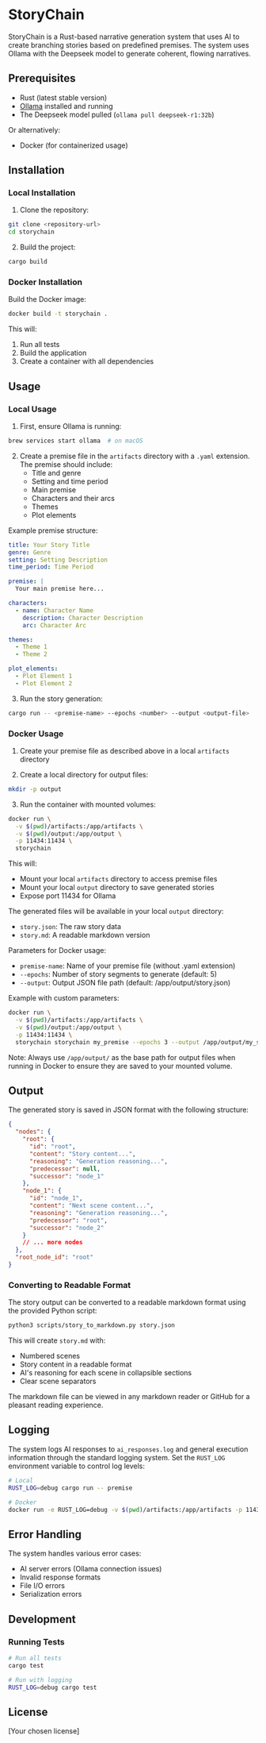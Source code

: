 # StoryChain

StoryChain is a Rust-based narrative generation system that uses AI to create branching stories based on predefined premises. The system uses Ollama with the Deepseek model to generate coherent, flowing narratives.

## Prerequisites

- Rust (latest stable version)
- [Ollama](https://ollama.ai/) installed and running
- The Deepseek model pulled (`ollama pull deepseek-r1:32b`)

Or alternatively:
- Docker (for containerized usage)

## Installation

### Local Installation

1. Clone the repository:
```bash
git clone <repository-url>
cd storychain
```

2. Build the project:
```bash
cargo build
```

### Docker Installation

Build the Docker image:
```bash
docker build -t storychain .
```

This will:
1. Run all tests
2. Build the application
3. Create a container with all dependencies

## Usage

### Local Usage

1. First, ensure Ollama is running:
```bash
brew services start ollama  # on macOS
```

2. Create a premise file in the `artifacts` directory with a `.yaml` extension. The premise should include:
   - Title and genre
   - Setting and time period
   - Main premise
   - Characters and their arcs
   - Themes
   - Plot elements

Example premise structure:
```yaml
title: Your Story Title
genre: Genre
setting: Setting Description
time_period: Time Period

premise: |
  Your main premise here...

characters:
  - name: Character Name
    description: Character Description
    arc: Character Arc

themes:
  - Theme 1
  - Theme 2

plot_elements:
  - Plot Element 1
  - Plot Element 2
```

3. Run the story generation:
```bash
cargo run -- <premise-name> --epochs <number> --output <output-file>
```

### Docker Usage

1. Create your premise file as described above in a local `artifacts` directory

2. Create a local directory for output files:
```bash
mkdir -p output
```

3. Run the container with mounted volumes:
```bash
docker run \
  -v $(pwd)/artifacts:/app/artifacts \
  -v $(pwd)/output:/app/output \
  -p 11434:11434 \
  storychain
```

This will:
- Mount your local `artifacts` directory to access premise files
- Mount your local `output` directory to save generated stories
- Expose port 11434 for Ollama

The generated files will be available in your local `output` directory:
- `story.json`: The raw story data
- `story.md`: A readable markdown version

Parameters for Docker usage:
- `premise-name`: Name of your premise file (without .yaml extension)
- `--epochs`: Number of story segments to generate (default: 5)
- `--output`: Output JSON file path (default: /app/output/story.json)

Example with custom parameters:
```bash
docker run \
  -v $(pwd)/artifacts:/app/artifacts \
  -v $(pwd)/output:/app/output \
  -p 11434:11434 \
  storychain storychain my_premise --epochs 3 --output /app/output/my_story.json
```

Note: Always use `/app/output/` as the base path for output files when running in Docker to ensure they are saved to your mounted volume.

## Output

The generated story is saved in JSON format with the following structure:
```json
{
  "nodes": {
    "root": {
      "id": "root",
      "content": "Story content...",
      "reasoning": "Generation reasoning...",
      "predecessor": null,
      "successor": "node_1"
    },
    "node_1": {
      "id": "node_1",
      "content": "Next scene content...",
      "reasoning": "Generation reasoning...",
      "predecessor": "root",
      "successor": "node_2"
    }
    // ... more nodes
  },
  "root_node_id": "root"
}
```

### Converting to Readable Format

The story output can be converted to a readable markdown format using the provided Python script:

```bash
python3 scripts/story_to_markdown.py story.json
```

This will create `story.md` with:
- Numbered scenes
- Story content in a readable format
- AI's reasoning for each scene in collapsible sections
- Clear scene separators

The markdown file can be viewed in any markdown reader or GitHub for a pleasant reading experience.

## Logging

The system logs AI responses to `ai_responses.log` and general execution information through the standard logging system. Set the `RUST_LOG` environment variable to control log levels:

```bash
# Local
RUST_LOG=debug cargo run -- premise

# Docker
docker run -e RUST_LOG=debug -v $(pwd)/artifacts:/app/artifacts -p 11434:11434 storychain
```

## Error Handling

The system handles various error cases:
- AI server errors (Ollama connection issues)
- Invalid response formats
- File I/O errors
- Serialization errors

## Development

### Running Tests

```bash
# Run all tests
cargo test

# Run with logging
RUST_LOG=debug cargo test
```

## License

[Your chosen license] 